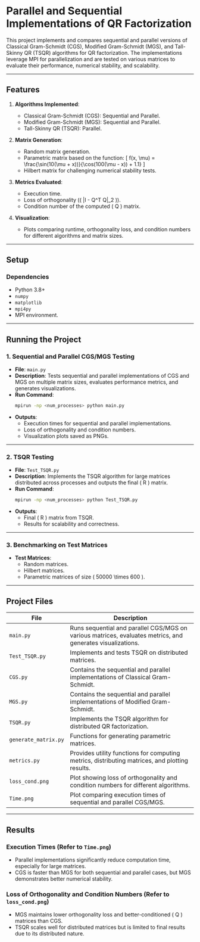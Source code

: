 # Parallel and Sequential Implementations of QR Factorization

This project implements and compares sequential and parallel versions of Classical Gram-Schmidt (CGS), Modified Gram-Schmidt (MGS), and Tall-Skinny QR (TSQR) algorithms for QR factorization. The implementations leverage MPI for parallelization and are tested on various matrices to evaluate their performance, numerical stability, and scalability.

---

## Features

1. **Algorithms Implemented**:
   - Classical Gram-Schmidt (CGS): Sequential and Parallel.
   - Modified Gram-Schmidt (MGS): Sequential and Parallel.
   - Tall-Skinny QR (TSQR): Parallel.

2. **Matrix Generation**:
   - Random matrix generation.
   - Parametric matrix based on the function:
     \[
     f(x, \mu) = \frac{\sin(10(\mu + x))}{\cos(100(\mu - x)) + 1.1}
     \]
   - Hilbert matrix for challenging numerical stability tests.

3. **Metrics Evaluated**:
   - Execution time.
   - Loss of orthogonality (\( \|I - Q^T Q\|_2 \)).
   - Condition number of the computed \( Q \) matrix.

4. **Visualization**:
   - Plots comparing runtime, orthogonality loss, and condition numbers for different algorithms and matrix sizes.

---

## Setup

### Dependencies

- Python 3.8+
- `numpy`
- `matplotlib`
- `mpi4py`
- MPI environment.

---

## Running the Project

### 1. Sequential and Parallel CGS/MGS Testing

- **File**: `main.py`
- **Description**: Tests sequential and parallel implementations of CGS and MGS on multiple matrix sizes, evaluates performance metrics, and generates visualizations.
- **Run Command**:
  ```bash
  mpirun -np <num_processes> python main.py
  ```
- **Outputs**:
  - Execution times for sequential and parallel implementations.
  - Loss of orthogonality and condition numbers.
  - Visualization plots saved as PNGs.

---

### 2. TSQR Testing

- **File**: `Test_TSQR.py`
- **Description**: Implements the TSQR algorithm for large matrices distributed across processes and outputs the final \( R \) matrix.
- **Run Command**:
  ```bash
  mpirun -np <num_processes> python Test_TSQR.py
  ```
- **Outputs**:
  - Final \( R \) matrix from TSQR.
  - Results for scalability and correctness.

---

### 3. Benchmarking on Test Matrices

- **Test Matrices**:
  - Random matrices.
  - Hilbert matrices.
  - Parametric matrices of size \( 50000 \times 600 \).

---

## Project Files

| **File**         | **Description**                                                                                           |
|-------------------|-----------------------------------------------------------------------------------------------------------|
| `main.py`         | Runs sequential and parallel CGS/MGS on various matrices, evaluates metrics, and generates visualizations. |
| `Test_TSQR.py`    | Implements and tests TSQR on distributed matrices.                                                        |
| `CGS.py`          | Contains the sequential and parallel implementations of Classical Gram-Schmidt.                           |
| `MGS.py`          | Contains the sequential and parallel implementations of Modified Gram-Schmidt.                            |
| `TSQR.py`         | Implements the TSQR algorithm for distributed QR factorization.                                           |
| `generate_matrix.py` | Functions for generating parametric matrices.                                                          |
| `metrics.py`      | Provides utility functions for computing metrics, distributing matrices, and plotting results.            |
| `loss_cond.png`   | Plot showing loss of orthogonality and condition numbers for different algorithms.                        |
| `Time.png`        | Plot comparing execution times of sequential and parallel CGS/MGS.                                        |

---

## Results

### Execution Times (Refer to `Time.png`)
- Parallel implementations significantly reduce computation time, especially for large matrices.
- CGS is faster than MGS for both sequential and parallel cases, but MGS demonstrates better numerical stability.

### Loss of Orthogonality and Condition Numbers (Refer to `loss_cond.png`)
- MGS maintains lower orthogonality loss and better-conditioned \( Q \) matrices than CGS.
- TSQR scales well for distributed matrices but is limited to final results due to its distributed nature.



